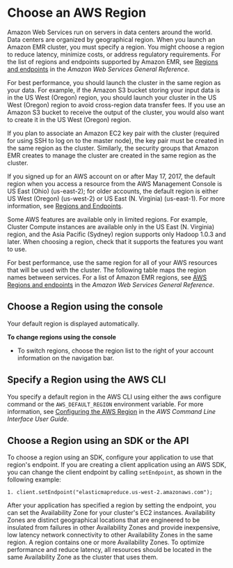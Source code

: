 # Choose an AWS Region<a name="emr-plan-region"></a>

Amazon Web Services run on servers in data centers around the world\. Data centers are organized by geographical region\. When you launch an Amazon EMR cluster, you must specify a region\. You might choose a region to reduce latency, minimize costs, or address regulatory requirements\. For the list of regions and endpoints supported by Amazon EMR, see [Regions and endpoints](https://docs.aws.amazon.com/general/latest/gr/#emr_region) in the *Amazon Web Services General Reference*\. 

For best performance, you should launch the cluster in the same region as your data\. For example, if the Amazon S3 bucket storing your input data is in the US West \(Oregon\) region, you should launch your cluster in the US West \(Oregon\) region to avoid cross\-region data transfer fees\. If you use an Amazon S3 bucket to receive the output of the cluster, you would also want to create it in the US West \(Oregon\) region\. 

If you plan to associate an Amazon EC2 key pair with the cluster \(required for using SSH to log on to the master node\), the key pair must be created in the same region as the cluster\. Similarly, the security groups that Amazon EMR creates to manage the cluster are created in the same region as the cluster\. 

If you signed up for an AWS account on or after May 17, 2017, the default region when you access a resource from the AWS Management Console is US East \(Ohio\) \(us\-east\-2\); for older accounts, the default region is either US West \(Oregon\) \(us\-west\-2\) or US East \(N\. Virginia\) \(us\-east\-1\)\. For more information, see [Regions and Endpoints](https://docs.aws.amazon.com/general/latest/gr/rande.html)\. 

Some AWS features are available only in limited regions\. For example, Cluster Compute instances are available only in the US East \(N\. Virginia\) region, and the Asia Pacific \(Sydney\) region supports only Hadoop 1\.0\.3 and later\. When choosing a region, check that it supports the features you want to use\.

For best performance, use the same region for all of your AWS resources that will be used with the cluster\. The following table maps the region names between services\. For a list of Amazon EMR regions, see [AWS Regions and endpoints](https://docs.aws.amazon.com/general/latest/gr/rande.html#emr_region) in the *Amazon Web Services General Reference*\.

## Choose a Region using the console<a name="emr-dev-specify-region-console"></a>

Your default region is displayed automatically\.

**To change regions using the console**
+ To switch regions, choose the region list to the right of your account information on the navigation bar\.

## Specify a Region using the AWS CLI<a name="emr-dev-specify-region-cli"></a>

You specify a default region in the AWS CLI using either the aws configure command or the `AWS_DEFAULT_REGION` environment variable\. For more information, see [Configuring the AWS Region](https://docs.aws.amazon.com/cli/latest/userguide/cli-chap-getting-started.html#cli-installing-specifying-region) in the *AWS Command Line Interface User Guide*\.

## Choose a Region using an SDK or the API<a name="emr-dev-specify-region-api"></a>

To choose a region using an SDK, configure your application to use that region's endpoint\. If you are creating a client application using an AWS SDK, you can change the client endpoint by calling `setEndpoint`, as shown in the following example:

```
1. client.setEndpoint("elasticmapreduce.us-west-2.amazonaws.com");
```

After your application has specified a region by setting the endpoint, you can set the Availability Zone for your cluster's EC2 instances\. Availability Zones are distinct geographical locations that are engineered to be insulated from failures in other Availability Zones and provide inexpensive, low latency network connectivity to other Availability Zones in the same region\. A region contains one or more Availability Zones\. To optimize performance and reduce latency, all resources should be located in the same Availability Zone as the cluster that uses them\. 